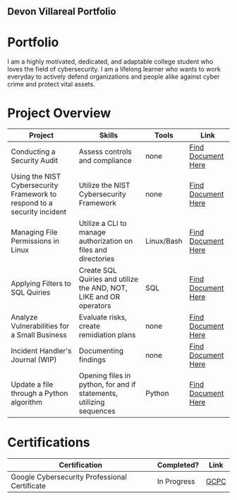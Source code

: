 ## Devon Villareal Portfolio

# Portfolio

I am a highly motivated, dedicated, and adaptable college student who loves the field of cybersecurity. I am a lifelong learner who wants to work everyday to actively defend organizations and people alike against cyber crime and protect vital assets.  

# Project Overview 
|     Project                            |                 Skills                |     Tools       |      Link       |
| -------------------------------------- | ------------------------------------- | --------------- | --------------- |
| Conducting a Security Audit            | Assess controls and compliance        |             none|  <a href="https://docs.google.com/document/d/1uGGR5lKd3qNECH7_JP0jK33TnVsApqHliucuSNfHcN8/edit?usp=sharing">Find Document Here <a>|
| Using the NIST Cybersecurity Framework to respond to a security incident       | Utilize the NIST Cybersecurity Framework                                    |  none              |   <a href="https://docs.google.com/document/d/1uGGR5lKd3qNECH7_JP0jK33TnVsApqHliucuSNfHcN8/edit?usp=sharing](https://docs.google.com/document/d/1jeAhExzRcRRXFUwp6s4x5HFnIBkonN-iLo87A04npZk/edit?usp=sharing">Find Document Here <a>                |
|  Managing File Permissions in Linux    | Utilize a CLI to manage authorization on files and directories|         Linux/Bash       |    <a href="https://docs.google.com/document/d/1T0oNdq8IHmuM8IvRRmC9RODrwyr-HzbOUi3gRFuG2ss/edit?usp=sharing"> Find Document Here <a>            |
|  Applying Filters to SQL Quiries    | Create SQL Quiries and utilize the AND, NOT, LIKE and OR operators|         SQL     |    <a href="https://docs.google.com/document/d/11n6kOg-M-KWyeN0qA4huUtWvKvDNXBcjL1732e1oSJk/edit?usp=sharing"> Find Document Here <a>            |
|  Analyze Vulnerabilities for a Small Business  | Evaluate risks, create remidiation plans|     none         |    <a href="https://docs.google.com/document/d/1hu3_LEDiGfAX2ZekGb4Pz4ZKOoA1Av-OXIAOzajXpTU/edit?usp=sharing"> Find Document Here <a>            |
|  Incident Handler's Journal (WIP)  | Documenting findings|     none         |    <a href="https://docs.google.com/document/d/1uJAzVw6mQpkT1If-4avlAXxd9D5v5V6EPemmxHelEac/edit?usp=sharing"> Find Document Here <a>            |
|  Update a file through a Python algorithm | Opening files in python, for and if statements, utilizing sequences |     Python         |    <a href="https://docs.google.com/document/d/1t_foS5IyDQSnGfiUENpd_p6kC3d2bqpiKHTYrm0Npd8/edit?usp=sharing"> Find Document Here <a>            |
# Certifications 

|     Certification     |               Completed?               |     Link       |
| --------------------  | -------------------------------------- | ---------------| 
| Google Cybersecurity Professional Certificate     |               In Progress              |     <a href="https://www.coursera.org/professional-certificates/google-cybersecurity?irclickid=xASS490e2zUzTXRzUXyixVuEUkF1re32mwGfw80&irgwc=1&utm_medium=sem&utm_source=gg&utm_campaign=B2C_EMEA__coursera_FTCOF_career-academy_pmax-multiple-audiences-country-multi-set2&campaignid=20882109092&adgroupid=&device=c&keyword=&matchtype=&network=x&devicemodel=&adposition=&creativeid=&hide_mobile_promo&gad_source=1&gclid=Cj0KCQiAlsy5BhDeARIsABRc6ZvOjSvZC91ahSVdL0k__UjHxFpDn0qSB1OfeQjqrM7l7NxGhFM_mb8aAo_9EALw_wcBxxx">GCPC<a>        | 

<!---
devonVillareal/devonVillareal is a ✨ special ✨ repository because its `README.md` (this file) appears on your GitHub profile.
You can click the Preview link to take a look at your changes.
--->

